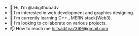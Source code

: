 - 👋 Hi, I’m @adigithubadv
- 👀 I’m interested in web development and graphics designing.
- 🌱 I’m currently learning C++ , MERN stack(Web3).
- 💞️ I’m looking to collaborate on various projects.
- 📫 How to reach me hiitsaditya7369@gmail.com

<!---
adigithubadv/adigithubadv is a ✨ special ✨ repository because its `README.md` (this file) appears on your GitHub profile.
You can click the Preview link to take a look at your changes.
--->
